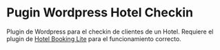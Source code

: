 # Pugin Wordpress Hotel Checkin

Plugin de Wordpress para el checkin de clientes de un Hotel.
Requiere el plugin de [Hotel Booking Lite](https://es.wordpress.org/plugins/motopress-hotel-booking-lite/) para el funcionamiento correcto.
